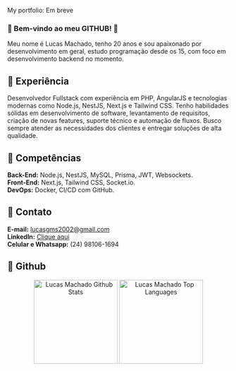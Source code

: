 My portfolio:
Em breve

### :large_blue_diamond: Bem-vindo ao meu GITHUB! :wave:
Meu nome é Lucas Machado, tenho 20 anos e sou apaixonado por desenvolvimento em geral, estudo programação desde os 15, com foco em desenvolvimento backend no momento.

## :large_blue_diamond: Experiência
Desenvolvedor Fullstack com experiência em PHP, AngularJS e tecnologias modernas como Node.js, NestJS, Next.js e Tailwind CSS. Tenho habilidades sólidas em desenvolvimento de software, levantamento de requisitos, criação de novas features, suporte técnico e automação de fluxos. Busco sempre atender as necessidades dos clientes e entregar soluções de alta qualidade.

## :large_blue_diamond: Competências
<b>Back-End:</b> Node.js, NestJS, MySQL, Prisma, JWT, Websockets.</br>
<b>Front-End:</b> Next.js, Tailwind CSS, Socket.io.</br>
<b>DevOps:</b> Docker, CI/CD com GitHub.

## :large_blue_diamond: Contato
<b>E-mail:</b> lucasgms2002@gmail.com </br>
<b>LinkedIn:</b> [Clique aqui](https://www.linkedin.com/in/lucas-mch/)</br>
<b>Celular e Whatsapp:</b> (24) 98106-1694 </br>

## :large_blue_diamond: Github
<diV>

  <div align="center">
    <a href="#"><img alt="Lucas Machado Github Stats" src="https://github-readme-stats.vercel.app/api?username=lucasmch&show_icons=true&include_all_commits=true&count_private=true&theme=react&hide_border=true&bg_color=0D1117&title_color=5ce1e6&icon_color=5ce1e6" height="190"/></a>
    <a href="#"><img alt="Lucas Machado Top Languages" src="https://github-readme-stats.vercel.app/api/top-langs/?username=lucasmch&langs_count=10&layout=compact&theme=react&hide_border=true&bg_color=0D1117&title_color=5ce1e6&icon_color=5ce1e6" height="190"/></a>
    <br/>
  </div>
    </br>
  <diV>
